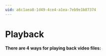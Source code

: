```yaml
---
uid: a6c1aea8-1d49-4ce4-a1ea-7eb9e1b87374
---
```


# Playback
**There are 4 ways for playing back video files:**  

